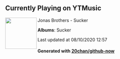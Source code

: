 ## Currently Playing on YTMusic

[<img align="left" width="100" src="https://lh3.googleusercontent.com/7pEDK9bqpFIrcFpV7bIUU9eeSJ680UtBNHwfGfVfVXozPGDZUhgGcNjeuKDwPK9W-nwwP7MliEu8u2gu3Q">](https://music.youtube.com/channel/UC150BpcojVsQJTYogTkKTZQ)

Jonas Brothers - Sucker

**Albums**: Sucker

Last updated at 08/10/2020 12:57

#### Generated with [20chan/github-now](https://github.com/20chan/github-now)


<!--
**20chan/20chan** is a ✨ _special_ ✨ repository because its `README.md` (this file) appears on your GitHub profile.

Here are some ideas to get you started:

- 🔭 I’m currently working on ...
- 🌱 I’m currently learning ...
- 👯 I’m looking to collaborate on ...
- 🤔 I’m looking for help with ...
- 💬 Ask me about ...
- 📫 How to reach me: ...
- 😄 Pronouns: ...
- ⚡ Fun fact: ...
-->
